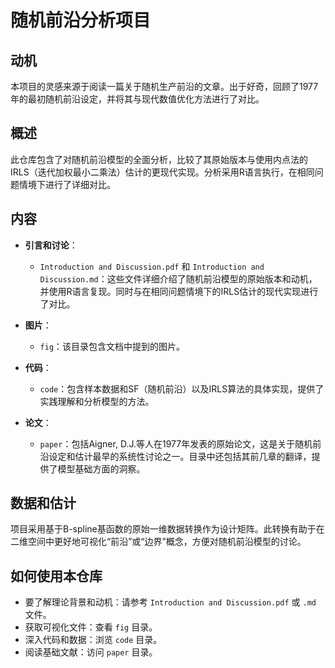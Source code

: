 # 随机前沿分析项目

## 动机

本项目的灵感来源于阅读一篇关于随机生产前沿的文章。出于好奇，回顾了1977年的最初随机前沿设定，并将其与现代数值优化方法进行了对比。

## 概述

此仓库包含了对随机前沿模型的全面分析，比较了其原始版本与使用内点法的IRLS（迭代加权最小二乘法）估计的更现代实现。分析采用R语言执行，在相同问题情境下进行了详细对比。

## 内容

- **引言和讨论**：
  - `Introduction and Discussion.pdf` 和 `Introduction and Discussion.md`：这些文件详细介绍了随机前沿模型的原始版本和动机，并使用R语言复现。同时与在相同问题情境下的IRLS估计的现代实现进行了对比。
  
- **图片**：
  - `fig`：该目录包含文档中提到的图片。

- **代码**：
  - `code`：包含样本数据和SF（随机前沿）以及IRLS算法的具体实现，提供了实践理解和分析模型的方法。

- **论文**：
  - `paper`：包括Aigner, D.J.等人在1977年发表的原始论文，这是关于随机前沿设定和估计最早的系统性讨论之一。目录中还包括其前几章的翻译，提供了模型基础方面的洞察。

## 数据和估计

项目采用基于B-spline基函数的原始一维数据转换作为设计矩阵。此转换有助于在二维空间中更好地可视化“前沿”或“边界”概念，方便对随机前沿模型的讨论。

## 如何使用本仓库

- 要了解理论背景和动机：请参考 `Introduction and Discussion.pdf` 或 `.md` 文件。
- 获取可视化文件：查看 `fig` 目录。
- 深入代码和数据：浏览 `code` 目录。
- 阅读基础文献：访问 `paper` 目录。
